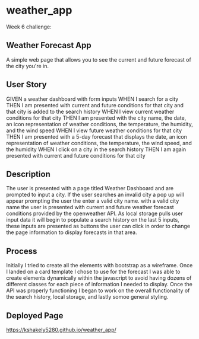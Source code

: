 # weather_app
Week 6 challenge: 


## Weather Forecast App
A simple web page that allows you to see the current and future forecast of the city you're in.

## User Story
GIVEN a weather dashboard with form inputs
WHEN I search for a city
THEN I am presented with current and future conditions for that city and that city is added to the search history
WHEN I view current weather conditions for that city
THEN I am presented with the city name, the date, an icon representation of weather conditions, the temperature, the humidity, and the wind speed
WHEN I view future weather conditions for that city
THEN I am presented with a 5-day forecast that displays the date, an icon representation of weather conditions, the temperature, the wind speed, and the humidity
WHEN I click on a city in the search history
THEN I am again presented with current and future conditions for that city

## Description
The user is presented with a page titled Weather Dashboard and are prompted to input a city. If the user searches an invalid city a pop up will appear prompting the user the enter a valid city name. with a valid city name the user is presented with current and future weather forecast conditions provided by the openweather API. As local storage pulls user input data it will begin to populate a search history on the last 5 inputs, these inputs are presented as buttons the user can click in order to change the page information to display forecasts in that area.

## Process
Initially I tried to create all the elements with bootstrap as a wireframe. Once I landed on a card template I chose to use for the forecast I was able to create elements dynamically within the javascript to avoid having dozens of different classes for each piece of information I needed to display. Once the API was properly functioning I began to work on the overall functionality of the search history, local storage, and lastly somoe general styling. 


## Deployed Page
https://kshakely5280.github.io/weather_app/







